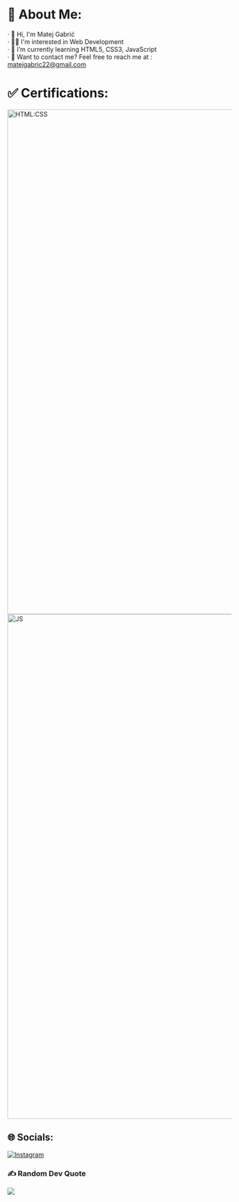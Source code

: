 # 💫 About Me:
· 👋 Hi, I'm Matej Gabrić<br>· 🧑‍💻 I'm interested in Web Development<br>· 🌱 I’m currently learning HTML5, CSS3, JavaScript<br>· 📧 Want to contact me? Feel free to reach me at : matejgabric22@gmail.com

# ✅ Certifications:
<img width="1136" alt="HTML:CSS" src="https://user-images.githubusercontent.com/83291956/230291289-664fac36-80bf-4503-8540-fc3496f045c2.png">
<img width="1136" alt="JS" src="https://user-images.githubusercontent.com/83291956/230291299-5947f783-f131-465c-a342-9f8363cdc72a.png">

## 🌐 Socials:
[![Instagram](https://img.shields.io/badge/Instagram-%23E4405F.svg?logo=Instagram&logoColor=white)](https://instagram.com/gabrilini) 

### ✍️ Random Dev Quote
![](https://quotes-github-readme.vercel.app/api?type=horizontal&theme=tokyonight)
